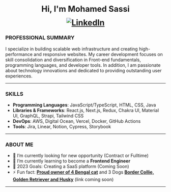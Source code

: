 

<h1 align="center" style="font-weight: bold; font-size: 25px;">Hi, I'm Mohamed Sassi 
<a href="https://www.linkedin.com/in/sassim/" style="display: flex; justify-content: center; margin: 0.5em 0;"><img src="https://img.shields.io/badge/LinkedIn--_.svg?style=social&logo=linkedin" alt="LinkedIn"></a></h1>

### PROFESSIONAL SUMMARY

I specialize in building scalable web infrastructure and creating high-performance and responsive websites. My career development focuses on skill consolidation and diversification in Front-end fundamentals, programming languages, and developer tools. In addition, I am passionate about technology innovations and dedicated to providing outstanding user experiences.

---

### SKILLS

- **Programming Languages**: JavaScript/TypeScript, HTML, CSS, Java
- **Libraries & Frameworks**: React.js, Next.js, Redux, Chakra UI, Material UI, GraphQL, Strapi, Tailwind CSS
- **DevOps**: AWS, Digital Ocean, Vercel, Docker, GitHub Actions
- **Tools**: Jira, Linear, Notion, Cypress, Storybook

---
### ABOUT ME

- 🔭 I’m currently looking for new opportunity (Contract or Fulltime)
- 🌱 I’m currently learning to become a **Frontend Engineer**
- 🥅 2023 Goals: Creating a SaaS platform (Coming Soon)
- ⚡ Fun fact: [**Proud owner of 4 Bengal cat**](https://www.instagram.com/toronto_bengal_sisters/) and 3 Dogs [**Border Collie, Golden Retriever and Husky**]() (link coming soon)

---
